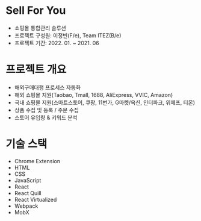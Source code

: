 # Sell For You

- 쇼핑몰 통합관리 솔루션
- 프로젝트 구성원: 이정빈(F/e), Team ITEZ(B/e)
- 프로젝트 기간: 2022. 01. ~ 2021. 06

# 프로젝트 개요

- 해외구매대행 프로세스 자동화
- 해외 쇼핑몰 지원(Taobao, Tmall, 1688, AliExpress, VVIC, Amazon)
- 국내 쇼핑몰 지원(스마트스토어, 쿠팡, 11번가, G마켓/옥션, 인터파크, 위메프, 티몬)
- 상품 수집 및 등록 / 주문 수집
- 스토어 유입량 & 키워드 분석

# 기술 스택

- Chrome Extension
- HTML
- CSS
- JavaScript
- React
- React Quill
- React Virtualized
- Webpack
- MobX
